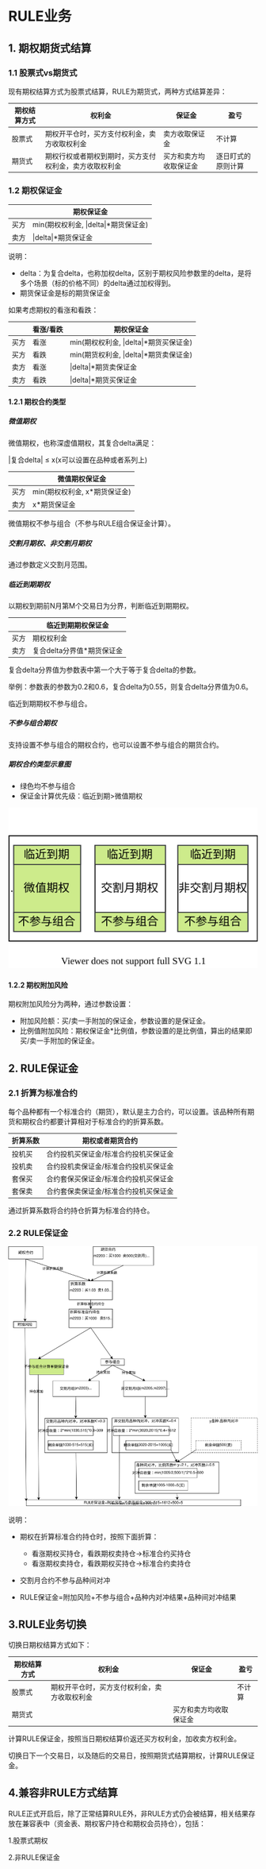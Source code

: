 # RULE业务

## 1. 期权期货式结算

### 1.1 股票式vs期货式

现有期权结算方式为股票式结算，RULE为期货式，两种方式结算差异：

| 期权结算方式 | 权利金                                                 | 保证金                 | 盈亏               |
| ------------ | ------------------------------------------------------ | ---------------------- | ------------------ |
| 股票式       | 期权开平仓时，买方支付权利金，卖方收取权利金           | 卖方收取保证金         | 不计算             |
| 期货式       | 期权行权或者期权到期时，买方支付权利金，卖方收取权利金 | 买方和卖方均收取保证金 | 逐日盯式的原则计算 |

### 1.2 期权保证金

|      | 期权保证金                            |
| ---- | ------------------------------------- |
| 买方 | min(期权权利金, \|delta\|*期货保证金) |
| 卖方 | \|delta\|*期货保证金                  |

说明：

* delta：为复合delta，也称加权delta，区别于期权风险参数里的delta，是将多个场景（标的价格不同）的delta通过加权得到。
* 期货保证金是标的期货保证金

如果考虑期权的看涨和看跌：

|      | 看涨/看跌 | 期权保证金                              |
| ---- | --------- | --------------------------------------- |
| 买方 | 看涨      | min(期权权利金, \|delta\|*期货买保证金) |
| 买方 | 看跌      | min(期货权利金, \|delta\|*期货卖保证金) |
| 卖方 | 看涨      | \|delta\|*期货卖保证金                  |
| 卖方 | 看跌      | \|delta\|*期货买保证金                  |

#### 1.2.1 期权合约类型

##### 微值期权

微值期权，也称深虚值期权，其复合delta满足：

|复合delta| ≤ x(x可以设置在品种或者系列上)

|      | 微值期权保证金                |
| ---- | ----------------------------- |
| 买方 | min(期权权利金, x*期货保证金) |
| 卖方 | x*期货保证金                  |

微值期权不参与组合（不参与RULE组合保证金计算）。

##### 交割月期权、非交割月期权

通过参数定义交割月范围。

##### 临近到期期权

以期权到期前N月第M个交易日为分界，判断临近到期期权。

|      | 临近到期期权保证金         |
| ---- | -------------------------- |
| 买方 | 期权权利金                 |
| 卖方 | 复合delta分界值*期货保证金 |

复合delta分界值为参数表中第一个大于等于复合delta的参数。

举例：参数表的参数为0.2和0.6，复合delta为0.55，则复合delta分界值为0.6。

临近到期期权不参与组合。

##### 不参与组合期权

支持设置不参与组合的期权合约，也可以设置不参与组合的期货合约。

##### 期权合约类型示意图

* 绿色均不参与组合
* 保证金计算优先级：临近到期>微值期权

<img src="./rule1.svg" alt="rule1" style="zoom:200%;" />

#### 1.2.2 期权附加风险

期权附加风险分为两种，通过参数设置：

* 附加风险额：买/卖一手附加的保证金，参数设置的是保证金。
* 比例值附加风险：期权保证金*比例值，参数设置的是比例值，算出的结果即买/卖一手附加的保证金。



## 2. RULE保证金

### 2.1 折算为标准合约

每个品种都有一个标准合约（期货），默认是主力合约，可以设置。该品种所有期货和期权合约都要计算相对于标准合约的折算系数。

| 折算系数 | 期权或者期货合约                      |
| -------- | ------------------------------------- |
| 投机买   | 合约投机买保证金/标准合约投机买保证金 |
| 投机卖   | 合约投机卖保证金/标准合约投机买保证金 |
| 套保买   | 合约套保买保证金/标准合约投机买保证金 |
| 套保卖   | 合约套保卖保证金/标准合约投机买保证金 |

通过折算系数将合约持仓折算为标准合约持仓。

### 2.2 RULE保证金

<img src="./rule2.svg" alt="rule2" style="zoom:200%;" />

说明：

* 期权在折算标准合约持仓时，按照下面折算：
  * 看涨期权买持仓，看跌期权卖持仓→标准合约买持仓
  * 看涨期权卖持仓，看跌期权买持仓→标准合约卖持仓

* 交割月合约不参与品种间对冲
* RULE保证金=附加风险+不参与组合+品种内对冲结果+品种间对冲结果

## 3.RULE业务切换

切换日期权结算方式如下：

| 期权结算方式 | 权利金                                       | 保证金                 | 盈亏   |
| ------------ | -------------------------------------------- | ---------------------- | ------ |
| 股票式       | 期权开平仓时，买方支付权利金，卖方收取权利金 |                        | 不计算 |
| 期货式       |                                              | 买方和卖方均收取保证金 |        |

计算RULE保证金，按照当日期权结算价返还买方权利金，加收卖方权利金。

切换日下一个交易日，以及随后的交易日，按照期货式结算期权，计算RULE保证金。

## 4.兼容非RULE方式结算

RULE正式开启后，除了正常结算RULE外，非RULE方式仍会被结算，相关结果存放在兼容表中（资金表、期权客户持仓和期权会员持仓），包括：

1.股票式期权

2.非RULE保证金